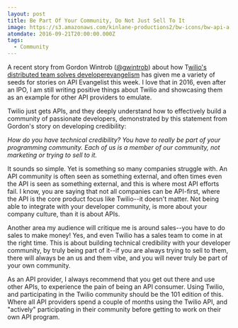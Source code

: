 ```yaml
---
layout: post
title: Be Part Of Your Community, Do Not Just Sell To It
image: https://s3.amazonaws.com/kinlane-productions2/bw-icons/bw-api-a.png
atomdate: 2016-09-21T20:00:00.000Z
tags:
  - Community
---
```

A recent story from Gordon Wintrob ([@gwintrob](https://twitter.com/gwintrob)) about how T[wilio's distributed team solves developer](https://getputpost.co/how-twilios-distributed-team-solves-developer-evangelism-c6bdb1a19212#.wmhz62h57)[evangelism](https://getputpost.co/how-twilios-distributed-team-solves-developer-evangelism-c6bdb1a19212#.wmhz62h57) has given me a variety of seeds for stories on API Evangelist this week. I love that in 2016, even after an IPO, I am still writing positive things about Twilio and showcasing them as an example for other API providers to emulate.

Twilio just gets APIs, and they deeply understand how to effectively build a community of passionate developers, demonstrated by this statement from Gordon's story on developing credibility:

_How do you have technical credibility? You have to really be part of your programming community. Each of us is a member of our community, not marketing or trying to sell to it._

It sounds so simple. Yet is something so many companies struggle with. An API community is often seen as something external, and often times even the API is seen as something external, and this is where most API efforts fail. I know, you are saying that not all companies can be API-first, where the API is the core product focus like Twilio--it doesn't matter. Not being able to integrate with your developer community, is more about your company culture, than it is about APIs.

Another area my audience will critique me is around sales--you have to do sales to make money! Yes, and even Twilio has a sales team to come in at the right time. This is about building technical credibility with your developer community, by truly being part of it--if you are always trying to sell to them, there will always be an us and them vibe, and you will never truly be part of your own community.

As an API provider, I always recommend that you get out there and use other APIs, to experience the pain of being an API consumer. Using Twilio, and participating in the Twilio community should be the 101 edition of this. Where all API providers spend a couple of months using the Twilio API, and "actively" participating in their community before getting to work on their own API program.